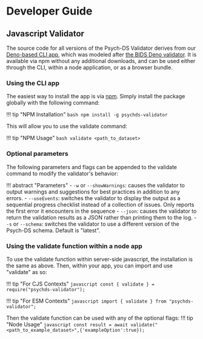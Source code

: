 # Developer Guide

## Javascript Validator

The source code for all versions of the Psych-DS Validator derives from our [Deno-based CLI app](https://github.com/psych-ds/psychds-validator), which was modeled after [the BIDS Deno validator](https://github.com/bids-standard/bids-validator/tree/master/bids-validator/src). It is available via npm without any additional downloads, and can be used either through the CLI, within a node application, or as a browser bundle. 

### Using the CLI app

The easiest way to install the app is via [npm](https://www.npmjs.com/). Simply install the package globally with the following command:

!!! tip "NPM Installation"
    ```bash
    npm install -g psychds-validator
    ```

This will allow you to use the validate command:

!!! tip "NPM Usage"
    ```bash
    validate <path_to_dataset>
    ```

### Optional parameters

The following parameters and flags can be appended to the validate command to modify the validator's behavior:

!!! abstract "Parameters"
    - `-w` or `--showWarnings`: causes the validator to output warnings and suggestions for best practices in addition to any errors.
    - `--useEvents`: switches the validator to display the output as a sequential progress checklist instead of a collection of issues. Only reports the first error it encounters in the sequence
    - `--json`: causes the validator to return the validation results as a JSON rather than printing them to the log.
    - `-s` or `--schema`: switches the validator to use a different version of the Psych-DS schema. Default is "latest".

### Using the validate function within a node app

To use the validate function within server-side javascript, the installation is the same as above. Then, within your app, you can import and use "validate" as so:

!!! tip "For CJS Contexts"
    ```javascript
    const { validate } = require("psychds-validator");
    ```

!!! tip "For ESM Contexts"
    ```javascript
    import { validate } from "psychds-validator";
    ```

Then the validate function can be used with any of the optional flags:
!!! tip "Node Usage"
    ```javascript
    const result = await validate("<path_to_example_dataset>",{'exampleOption':true});
    ```
